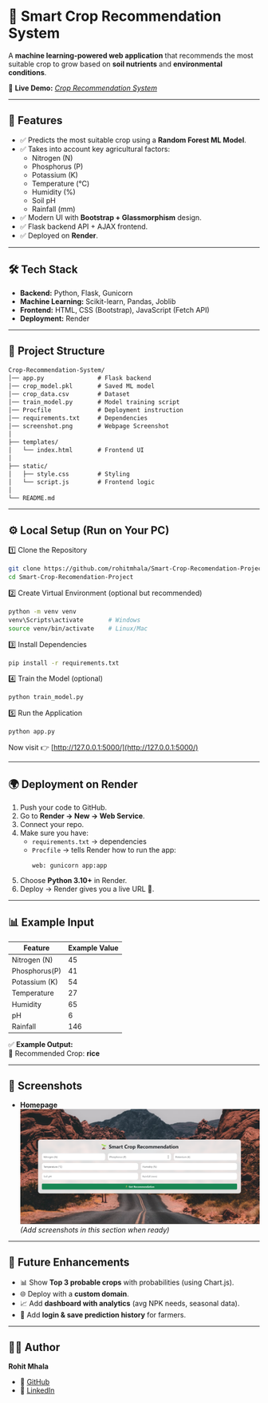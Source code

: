 # 🌱 Smart Crop Recommendation System  

A **machine learning-powered web application** that recommends the most suitable crop to grow based on **soil nutrients** and **environmental conditions**.  

🔗 **Live Demo:** *[Crop Recommendation System](https://your-render-url.com)*  

---

## 🚀 Features  
- ✅ Predicts the most suitable crop using a **Random Forest ML Model**.  
- ✅ Takes into account key agricultural factors:  
  - Nitrogen (N)  
  - Phosphorus (P)  
  - Potassium (K)  
  - Temperature (°C)  
  - Humidity (%)  
  - Soil pH  
  - Rainfall (mm)  
- ✅ Modern UI with **Bootstrap + Glassmorphism** design.  
- ✅ Flask backend API + AJAX frontend.  
- ✅ Deployed on **Render**.  

---

## 🛠️ Tech Stack  
- **Backend:** Python, Flask, Gunicorn  
- **Machine Learning:** Scikit-learn, Pandas, Joblib  
- **Frontend:** HTML, CSS (Bootstrap), JavaScript (Fetch API)  
- **Deployment:** Render  

---

## 📂 Project Structure  

```
Crop-Recommendation-System/
│── app.py               # Flask backend
│── crop_model.pkl       # Saved ML model
│── crop_data.csv        # Dataset
│── train_model.py       # Model training script
│── Procfile             # Deployment instruction
│── requirements.txt     # Dependencies
│── screenshot.png       # Webpage Screenshot
│
├── templates/
│   └── index.html       # Frontend UI
│
├── static/
│   ├── style.css        # Styling
│   └── script.js        # Frontend logic
│
└── README.md
```

---

## ⚙️ Local Setup (Run on Your PC)  

1️⃣ Clone the Repository  
```bash
git clone https://github.com/rohitmhala/Smart-Crop-Recomendation-Project.git
cd Smart-Crop-Recomendation-Project
```

2️⃣ Create Virtual Environment (optional but recommended)  
```bash
python -m venv venv
venv\Scripts\activate       # Windows
source venv/bin/activate    # Linux/Mac
```

3️⃣ Install Dependencies  
```bash
pip install -r requirements.txt
```

4️⃣ Train the Model (optional)  
```bash
python train_model.py
```

5️⃣ Run the Application  
```bash
python app.py
```
Now visit 👉 [http://127.0.0.1:5000/](http://127.0.0.1:5000/)  

---

## 🌍 Deployment on Render  

1. Push your code to GitHub.  
2. Go to **Render → New → Web Service**.  
3. Connect your repo.  
4. Make sure you have:  
   - `requirements.txt` → dependencies  
   - `Procfile` → tells Render how to run the app:  
     ```
     web: gunicorn app:app
     ```
5. Choose **Python 3.10+** in Render.  
6. Deploy → Render gives you a live URL 🎉.  

---

## 📊 Example Input  

| Feature       | Example Value |
|---------------|---------------|
| Nitrogen (N)  | 45            |
| Phosphorus(P) | 41            |
| Potassium (K) | 54            |
| Temperature   | 27            |
| Humidity      | 65            |
| pH            | 6             |
| Rainfall      | 146           |

✅ **Example Output:**  
🌾 Recommended Crop: **rice**  

---

## 📸 Screenshots  
- **Homepage**  
![UI Screenshot](/screenshot.png)
*(Add screenshots in this section when ready)*  

---

## 📌 Future Enhancements  
- 📊 Show **Top 3 probable crops** with probabilities (using Chart.js).  
- 🌐 Deploy with a **custom domain**.  
- 📈 Add **dashboard with analytics** (avg NPK needs, seasonal data).  
- 🔑 Add **login & save prediction history** for farmers.  

---

## 👨‍💻 Author  

**Rohit Mhala**  
- 📌 [GitHub](https://github.com/rohitmhala/Smart-Crop-Recomendation-Project)  
- 🔗 [LinkedIn](https://www.linkedin.com/in/rohit-mhala/)  
